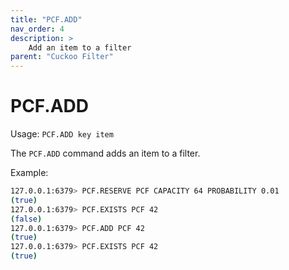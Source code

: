 ```yaml
---
title: "PCF.ADD"
nav_order: 4
description: >
    Add an item to a filter
parent: "Cuckoo Filter"
---
```


# PCF.ADD

Usage: `PCF.ADD key item`

The `PCF.ADD` command adds an item to a filter.

Example:

```bash
127.0.0.1:6379> PCF.RESERVE PCF CAPACITY 64 PROBABILITY 0.01
(true)
127.0.0.1:6379> PCF.EXISTS PCF 42
(false)
127.0.0.1:6379> PCF.ADD PCF 42
(true)
127.0.0.1:6379> PCF.EXISTS PCF 42
(true)
```
